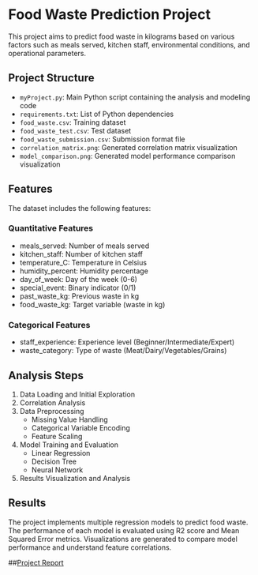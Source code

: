 # Food Waste Prediction Project

This project aims to predict food waste in kilograms based on various factors such as meals served, kitchen staff, environmental conditions, and operational parameters.

## Project Structure

- `myProject.py`: Main Python script containing the analysis and modeling code
- `requirements.txt`: List of Python dependencies
- `food_waste.csv`: Training dataset
- `food_waste_test.csv`: Test dataset
- `food_waste_submission.csv`: Submission format file
- `correlation_matrix.png`: Generated correlation matrix visualization
- `model_comparison.png`: Generated model performance comparison visualization

## Features

The dataset includes the following features:

### Quantitative Features
- meals_served: Number of meals served
- kitchen_staff: Number of kitchen staff
- temperature_C: Temperature in Celsius
- humidity_percent: Humidity percentage
- day_of_week: Day of the week (0-6)
- special_event: Binary indicator (0/1)
- past_waste_kg: Previous waste in kg
- food_waste_kg: Target variable (waste in kg)

### Categorical Features
- staff_experience: Experience level (Beginner/Intermediate/Expert)
- waste_category: Type of waste (Meat/Dairy/Vegetables/Grains)


## Analysis Steps

1. Data Loading and Initial Exploration
2. Correlation Analysis
3. Data Preprocessing
   - Missing Value Handling
   - Categorical Variable Encoding
   - Feature Scaling
4. Model Training and Evaluation
   - Linear Regression
   - Decision Tree
   - Neural Network
5. Results Visualization and Analysis

## Results

The project implements multiple regression models to predict food waste. The performance of each model is evaluated using R2 score and Mean Squared Error metrics. Visualizations are generated to compare model performance and understand feature correlations.


##[Project Report](https://docs.google.com/document/d/1tlXQ02P1SwYLxzZVeruEJKkpTD8BtKVnLQKk8V2cbFY/edit?tab=t.0)
